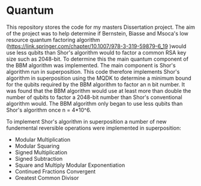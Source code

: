 # Quantum #
This repository stores the code for my masters Dissertation project. The aim of the project was to help determine if Bernstein, Biasse and Msoca's low resource quantum factoring algorithm (https://link.springer.com/chapter/10.1007/978-3-319-59879-6_19 )would use less qubits than Shor's algorithm would to factor a common RSA key size such as 2048-bit. To determine this the main quantum component of the BBM algorithm was implemented. The main component is Shor's algorithm run in superposition. This code therefore implements Shor's algorithm in superposition using the MQDK to determine a minimum bound for the qubits required by the BBM algorithm to factor an n bit number.
It was found that the BBM algorithm would use at least more than double the number of qubits to factor a 2048-bit number than Shor's conventional algorithm would. The BBM algorithm only began to use less qubits than Shor's algorithm once n = 4*10^6.

To implement Shor's algorithm in superposition a number of new fundemental reversible operations were implemented in superposition:

* Modular Multiplication
* Modular Squaring
* Signed Multiplication
* Signed Subtraction
* Square and Multiply Modular Exponentiation
* Continued Fractions Convergent
* Greatest Common Divisor
          

